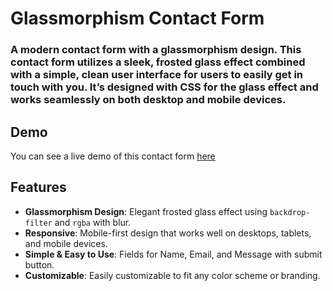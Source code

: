 # Glassmorphism Contact Form

### A modern contact form with a glassmorphism design. This contact form utilizes a sleek, frosted glass effect combined with a simple, clean user interface for users to easily get in touch with you. It’s designed with CSS for the glass effect and works seamlessly on both desktop and mobile devices.

## Demo
You can see a live demo of this contact form [here](https://contact-form-anurag.vercel.app/)

## Features

* **Glassmorphism Design**: Elegant frosted glass effect using `backdrop-filter` and `rgba` with blur.
* **Responsive**: Mobile-first design that works well on desktops, tablets, and mobile devices.
* **Simple & Easy to Use**: Fields for Name, Email, and Message with submit button.
* **Customizable**: Easily customizable to fit any color scheme or branding.

